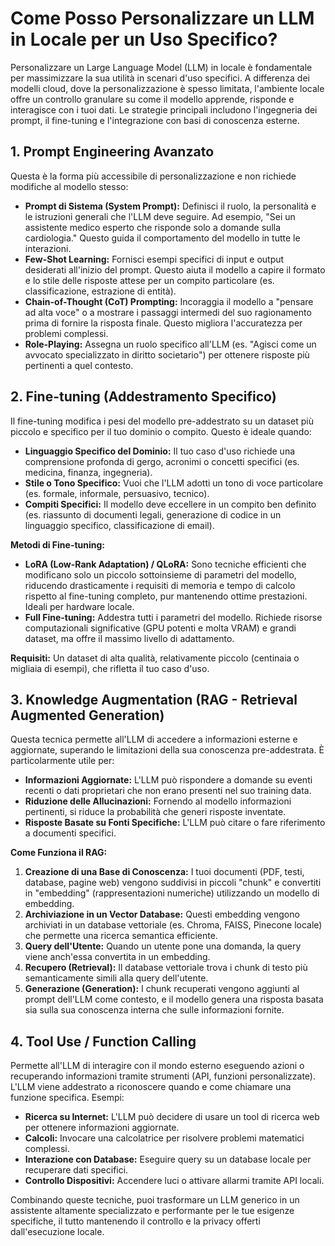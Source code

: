 # Come Posso Personalizzare un LLM in Locale per un Uso Specifico?

Personalizzare un Large Language Model (LLM) in locale è fondamentale per massimizzare la sua utilità in scenari d'uso specifici. A differenza dei modelli cloud, dove la personalizzazione è spesso limitata, l'ambiente locale offre un controllo granulare su come il modello apprende, risponde e interagisce con i tuoi dati. Le strategie principali includono l'ingegneria dei prompt, il fine-tuning e l'integrazione con basi di conoscenza esterne.

## 1. Prompt Engineering Avanzato

Questa è la forma più accessibile di personalizzazione e non richiede modifiche al modello stesso:
*   **Prompt di Sistema (System Prompt):** Definisci il ruolo, la personalità e le istruzioni generali che l'LLM deve seguire. Ad esempio, "Sei un assistente medico esperto che risponde solo a domande sulla cardiologia." Questo guida il comportamento del modello in tutte le interazioni.
*   **Few-Shot Learning:** Fornisci esempi specifici di input e output desiderati all'inizio del prompt. Questo aiuta il modello a capire il formato e lo stile delle risposte attese per un compito particolare (es. classificazione, estrazione di entità).
*   **Chain-of-Thought (CoT) Prompting:** Incoraggia il modello a "pensare ad alta voce" o a mostrare i passaggi intermedi del suo ragionamento prima di fornire la risposta finale. Questo migliora l'accuratezza per problemi complessi.
*   **Role-Playing:** Assegna un ruolo specifico all'LLM (es. "Agisci come un avvocato specializzato in diritto societario") per ottenere risposte più pertinenti a quel contesto.

## 2. Fine-tuning (Addestramento Specifico)

Il fine-tuning modifica i pesi del modello pre-addestrato su un dataset più piccolo e specifico per il tuo dominio o compito. Questo è ideale quando:
*   **Linguaggio Specifico del Dominio:** Il tuo caso d'uso richiede una comprensione profonda di gergo, acronimi o concetti specifici (es. medicina, finanza, ingegneria).
*   **Stile o Tono Specifico:** Vuoi che l'LLM adotti un tono di voce particolare (es. formale, informale, persuasivo, tecnico).
*   **Compiti Specifici:** Il modello deve eccellere in un compito ben definito (es. riassunto di documenti legali, generazione di codice in un linguaggio specifico, classificazione di email).

**Metodi di Fine-tuning:**
*   **LoRA (Low-Rank Adaptation) / QLoRA:** Sono tecniche efficienti che modificano solo un piccolo sottoinsieme di parametri del modello, riducendo drasticamente i requisiti di memoria e tempo di calcolo rispetto al fine-tuning completo, pur mantenendo ottime prestazioni. Ideali per hardware locale.
*   **Full Fine-tuning:** Addestra tutti i parametri del modello. Richiede risorse computazionali significative (GPU potenti e molta VRAM) e grandi dataset, ma offre il massimo livello di adattamento.

**Requisiti:** Un dataset di alta qualità, relativamente piccolo (centinaia o migliaia di esempi), che rifletta il tuo caso d'uso.

## 3. Knowledge Augmentation (RAG - Retrieval Augmented Generation)

Questa tecnica permette all'LLM di accedere a informazioni esterne e aggiornate, superando le limitazioni della sua conoscenza pre-addestrata. È particolarmente utile per:
*   **Informazioni Aggiornate:** L'LLM può rispondere a domande su eventi recenti o dati proprietari che non erano presenti nel suo training data.
*   **Riduzione delle Allucinazioni:** Fornendo al modello informazioni pertinenti, si riduce la probabilità che generi risposte inventate.
*   **Risposte Basate su Fonti Specifiche:** L'LLM può citare o fare riferimento a documenti specifici.

**Come Funziona il RAG:**
1.  **Creazione di una Base di Conoscenza:** I tuoi documenti (PDF, testi, database, pagine web) vengono suddivisi in piccoli "chunk" e convertiti in "embedding" (rappresentazioni numeriche) utilizzando un modello di embedding.
2.  **Archiviazione in un Vector Database:** Questi embedding vengono archiviati in un database vettoriale (es. Chroma, FAISS, Pinecone locale) che permette una ricerca semantica efficiente.
3.  **Query dell'Utente:** Quando un utente pone una domanda, la query viene anch'essa convertita in un embedding.
4.  **Recupero (Retrieval):** Il database vettoriale trova i chunk di testo più semanticamente simili alla query dell'utente.
5.  **Generazione (Generation):** I chunk recuperati vengono aggiunti al prompt dell'LLM come contesto, e il modello genera una risposta basata sia sulla sua conoscenza interna che sulle informazioni fornite.

## 4. Tool Use / Function Calling

Permette all'LLM di interagire con il mondo esterno eseguendo azioni o recuperando informazioni tramite strumenti (API, funzioni personalizzate). L'LLM viene addestrato a riconoscere quando e come chiamare una funzione specifica. Esempi:
*   **Ricerca su Internet:** L'LLM può decidere di usare un tool di ricerca web per ottenere informazioni aggiornate.
*   **Calcoli:** Invocare una calcolatrice per risolvere problemi matematici complessi.
*   **Interazione con Database:** Eseguire query su un database locale per recuperare dati specifici.
*   **Controllo Dispositivi:** Accendere luci o attivare allarmi tramite API locali.

Combinando queste tecniche, puoi trasformare un LLM generico in un assistente altamente specializzato e performante per le tue esigenze specifiche, il tutto mantenendo il controllo e la privacy offerti dall'esecuzione locale.